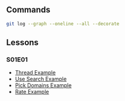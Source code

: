 ## Commands

```bash
git log --graph --oneline --all --decorate
```

## Lessons

### S01E01

- [Thread Example](https://github.com/i-am-alice/3rd-devs/tree/main/thread)
- [Use Search Example](https://github.com/i-am-alice/3rd-devs/tree/main/use_search)
- [Pick Domains Example](https://github.com/i-am-alice/3rd-devs/tree/main/pick_domains)
- [Rate Example](https://github.com/i-am-alice/3rd-devs/tree/main/rate)
